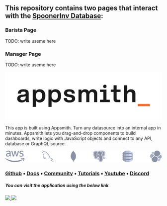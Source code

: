 ## This repository contains two pages that interact with the [SpoonerInv Database](https://github.com/jaredlyon/SpoonerInv):

### Barista Page
TODO: write useme here

### Manager Page
TODO: write useme here


![](https://raw.githubusercontent.com/appsmithorg/appsmith/release/static/appsmith_logo_primary.png)

This app is built using Appsmith. Turn any datasource into an internal app in minutes. Appsmith lets you drag-and-drop components to build dashboards, write logic with JavaScript objects and connect to any API, database or GraphQL source.

![](https://raw.githubusercontent.com/appsmithorg/appsmith/release/static/images/integrations.png)

### [Github](https://github.com/appsmithorg/appsmith) • [Docs](https://docs.appsmith.com/?utm_source=github&utm_medium=social&utm_content=appsmith_docs&utm_campaign=null&utm_term=appsmith_docs) • [Community](https://community.appsmith.com/) • [Tutorials](https://github.com/appsmithorg/appsmith/tree/update/readme#tutorials) • [Youtube](https://www.youtube.com/appsmith) • [Discord](https://discord.gg/rBTTVJp)

##### You can visit the application using the below link

###### [![](https://assets.appsmith.com/git-sync/Buttons.svg) ](http://localhost:8080/applications/642d92bfea2f36397c4913a9/pages/642d92bfea2f36397c4913ac) [![](https://assets.appsmith.com/git-sync/Buttons2.svg)](http://localhost:8080/applications/642d92bfea2f36397c4913a9/pages/642d92bfea2f36397c4913ac/edit)
